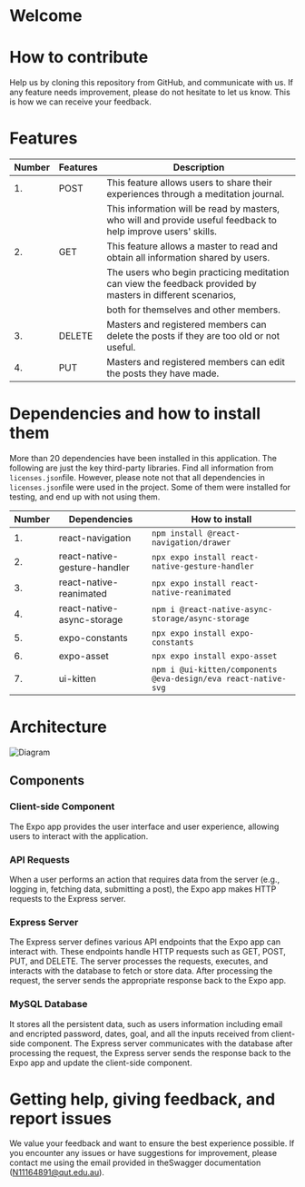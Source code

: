 # Welcome

# How to contribute

Help us by cloning this repository from GitHub, and communicate with us. If any feature needs improvement, please do not hesitate to let us know. This is how we can receive your feedback.

# Features

<!-- prettier-ignore -->
| **Number** |    **Features** |                                                **Description**                                               |      
|------------|-----------------|--------------------------------------------------------------------------------------------------------------|
| 1.         |       POST      | This feature allows users to share their experiences through a meditation journal.                           |
|            |                 | This information will be read by masters, who will and provide useful feedback to help improve users' skills.|      
| 2.         |       GET       | This feature allows a master to read and obtain all information shared by users.                             |
|            |                 | The users who begin practicing meditation can view the feedback provided by masters in different scenarios,  |
|            |                 | both for themselves and other members.                                                                       |    
| 3.         |      DELETE     | Masters and registered members can delete the posts if they are too old or not useful.                       |      
| 4.         |       PUT       | Masters and registered members can edit the posts they have made.                                            |

# Dependencies and how to install them

More than 20 dependencies have been installed in this application. The following are just the key third-party libraries. Find all information from `licenses.json`file. However, please note not that all dependencies in `licenses.json`file were used in the project. Some of them were installed for testing, and end up with not using them.

<!-- prettier-ignore -->
| **Number** |         **Dependencies**        | **How to install**                                                 |   
|------------|---------------------------------|--------------------------------------------------------------------| 
| 1.         | react-navigation                | ```npm install @react-navigation/drawer```                         |   
| 2.         | react-native-gesture-handler    | ```npx expo install react-native-gesture-handler```                |   
| 3.         | react-native-reanimated         | ```npx expo install react-native-reanimated```                     |
| 4.         | react-native-async-storage      | ```npm i @react-native-async-storage/async-storage ```             |
| 5.         | expo-constants                  | ```npx expo install expo-constants  ```                            |
| 6.         | expo-asset                      | ```npx expo install expo-asset```                                  |
| 7.         | ui-kitten                       | ```npm i @ui-kitten/components @eva-design/eva react-native-svg``` |

# Architecture

![Diagram](https://i.ibb.co/swPfFPw/Image.png)

## Components

### Client-side Component

The Expo app provides the user interface and user experience, allowing users to interact with the application.

### API Requests

When a user performs an action that requires data from the server (e.g., logging in, fetching data, submitting a post), the Expo app makes HTTP requests to the Express server.

### Express Server

The Express server defines various API endpoints that the Expo app can interact with. These endpoints handle HTTP requests such as GET, POST, PUT, and DELETE.
The server processes the requests, executes, and interacts with the database to fetch or store data. After processing the request, the server sends the appropriate response back to the Expo app.

### MySQL Database

It stores all the persistent data, such as users information including email and encripted password, dates, goal, and all the inputs received from client-side component. The Express server communicates with the database after processing the request, the Express server sends the response back to the Expo app and update the client-side component.

# Getting help, giving feedback, and report issues

We value your feedback and want to ensure the best experience possible. If you encounter any issues or have suggestions for improvement, please contact me using the email provided in theSwagger documentation (N11164891@qut.edu.au).
